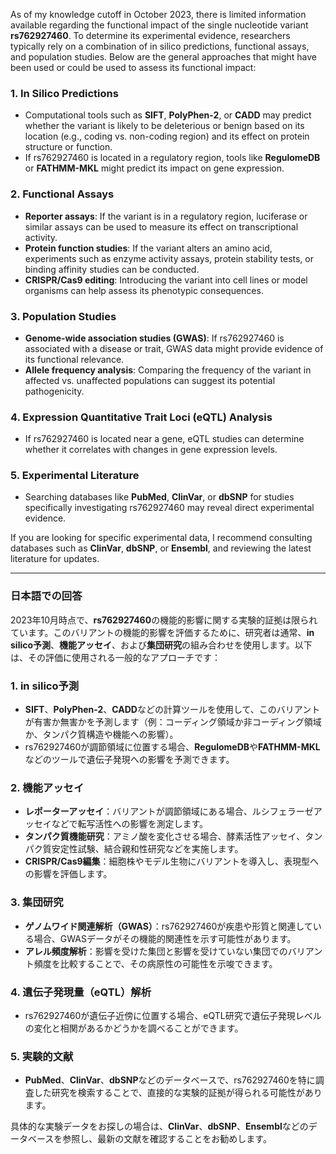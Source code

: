 As of my knowledge cutoff in October 2023, there is limited information available regarding the functional impact of the single nucleotide variant **rs762927460**. To determine its experimental evidence, researchers typically rely on a combination of in silico predictions, functional assays, and population studies. Below are the general approaches that might have been used or could be used to assess its functional impact:

### 1. **In Silico Predictions**
   - Computational tools such as **SIFT**, **PolyPhen-2**, or **CADD** may predict whether the variant is likely to be deleterious or benign based on its location (e.g., coding vs. non-coding region) and its effect on protein structure or function.
   - If rs762927460 is located in a regulatory region, tools like **RegulomeDB** or **FATHMM-MKL** might predict its impact on gene expression.

### 2. **Functional Assays**
   - **Reporter assays**: If the variant is in a regulatory region, luciferase or similar assays can be used to measure its effect on transcriptional activity.
   - **Protein function studies**: If the variant alters an amino acid, experiments such as enzyme activity assays, protein stability tests, or binding affinity studies can be conducted.
   - **CRISPR/Cas9 editing**: Introducing the variant into cell lines or model organisms can help assess its phenotypic consequences.

### 3. **Population Studies**
   - **Genome-wide association studies (GWAS)**: If rs762927460 is associated with a disease or trait, GWAS data might provide evidence of its functional relevance.
   - **Allele frequency analysis**: Comparing the frequency of the variant in affected vs. unaffected populations can suggest its potential pathogenicity.

### 4. **Expression Quantitative Trait Loci (eQTL) Analysis**
   - If rs762927460 is located near a gene, eQTL studies can determine whether it correlates with changes in gene expression levels.

### 5. **Experimental Literature**
   - Searching databases like **PubMed**, **ClinVar**, or **dbSNP** for studies specifically investigating rs762927460 may reveal direct experimental evidence.

If you are looking for specific experimental data, I recommend consulting databases such as **ClinVar**, **dbSNP**, or **Ensembl**, and reviewing the latest literature for updates.

---

### 日本語での回答

2023年10月時点で、**rs762927460**の機能的影響に関する実験的証拠は限られています。このバリアントの機能的影響を評価するために、研究者は通常、**in silico予測**、**機能アッセイ**、および**集団研究**の組み合わせを使用します。以下は、その評価に使用される一般的なアプローチです：

### 1. **in silico予測**
   - **SIFT**、**PolyPhen-2**、**CADD**などの計算ツールを使用して、このバリアントが有害か無害かを予測します（例：コーディング領域か非コーディング領域か、タンパク質構造や機能への影響）。
   - rs762927460が調節領域に位置する場合、**RegulomeDB**や**FATHMM-MKL**などのツールで遺伝子発現への影響を予測できます。

### 2. **機能アッセイ**
   - **レポーターアッセイ**：バリアントが調節領域にある場合、ルシフェラーゼアッセイなどで転写活性への影響を測定します。
   - **タンパク質機能研究**：アミノ酸を変化させる場合、酵素活性アッセイ、タンパク質安定性試験、結合親和性研究などを実施します。
   - **CRISPR/Cas9編集**：細胞株やモデル生物にバリアントを導入し、表現型への影響を評価します。

### 3. **集団研究**
   - **ゲノムワイド関連解析（GWAS）**：rs762927460が疾患や形質と関連している場合、GWASデータがその機能的関連性を示す可能性があります。
   - **アレル頻度解析**：影響を受けた集団と影響を受けていない集団でのバリアント頻度を比較することで、その病原性の可能性を示唆できます。

### 4. **遺伝子発現量（eQTL）解析**
   - rs762927460が遺伝子近傍に位置する場合、eQTL研究で遺伝子発現レベルの変化と相関があるかどうかを調べることができます。

### 5. **実験的文献**
   - **PubMed**、**ClinVar**、**dbSNP**などのデータベースで、rs762927460を特に調査した研究を検索することで、直接的な実験的証拠が得られる可能性があります。

具体的な実験データをお探しの場合は、**ClinVar**、**dbSNP**、**Ensembl**などのデータベースを参照し、最新の文献を確認することをお勧めします。